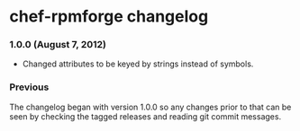 chef-rpmforge changelog
=======================

### 1.0.0 (August 7, 2012)

* Changed attributes to be keyed by strings instead of symbols.

### Previous

The changelog began with version 1.0.0 so any changes prior to that
can be seen by checking the tagged releases and reading git commit
messages.
